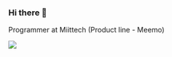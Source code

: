 ### Hi there 👋

Programmer at Miittech (Product line - Meemo)

<a href="https://meemo.tech/" target="_blank"><img src="https://img.shields.io/website?label=meemo.tech&style=for-the-badge&url=https://meemo.tech/"></a>

<br>

<!--START_SECTION:waka-->
<!--END_SECTION:waka-->


<br>
<br>
